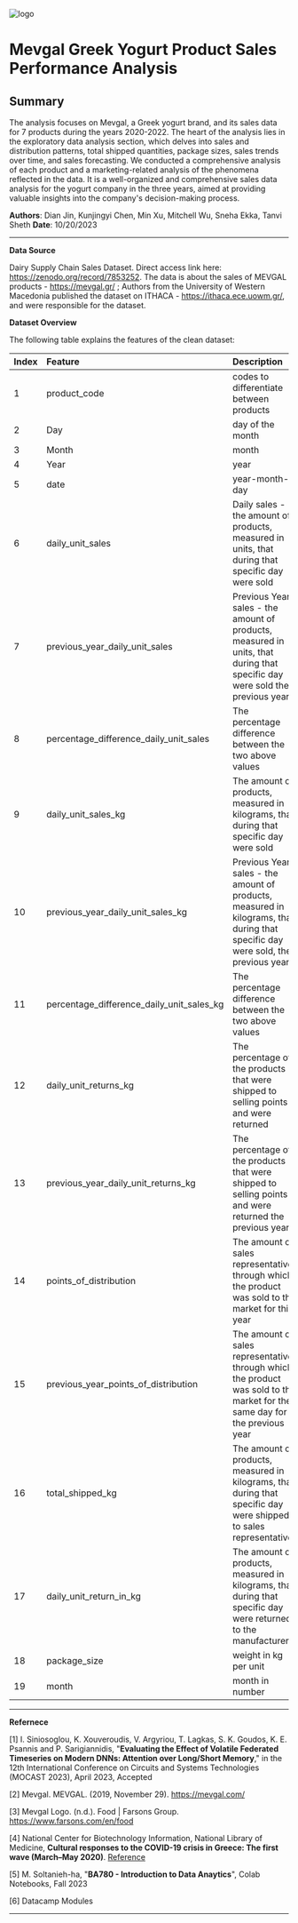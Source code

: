 ![logo](https://github.com/dianjin0407/Fall-2023-Coding/assets/144171842/f0a255f5-8acd-4c2a-99f6-16e93ff32492)

# Mevgal Greek Yogurt Product Sales Performance Analysis

## Summary

The analysis focuses on Mevgal, a Greek yogurt brand, and its sales data for 7 products during the years 2020-2022. The heart of the analysis lies in the exploratory data analysis section, which delves into sales and distribution patterns, total shipped quantities, package sizes, sales trends over time, and sales forecasting. We conducted a comprehensive analysis of each product and a marketing-related analysis of the phenomena reflected in the data. It is a well-organized and comprehensive sales data analysis for the yogurt company in the three years, aimed at providing valuable insights into the company's decision-making process.


**Authors**: Dian Jin, Kunjingyi Chen, Min Xu, Mitchell Wu, Sneha Ekka, Tanvi Sheth
**Date**: 10/20/2023


---

**Data Source**

Dairy Supply Chain Sales Dataset. Direct access link here: https://zenodo.org/record/7853252. The data is about the sales of MEVGAL products - https://mevgal.gr/ ; Authors from the University of Western Macedonia published the dataset on ITHACA - https://ithaca.ece.uowm.gr/, and were responsible for the dataset.

**Dataset Overview**

The following table explains the features of the clean dataset:

|Index| Feature           | Description | Unit |
|:----------------| :---------------- | :--------| :----: |
|1| product_code      | codes to differentiate between products    | / |
|2| Day               |  day of the month   | / |
|3| Month             |  month   | / |
|4| Year              |  year    | / |
|5| date             |  year-month-day   | / |
| 6| daily_unit_sales |  Daily sales - the amount of products, measured in units, that during that specific day were sold   | units |
| 7| previous_year_daily_unit_sales |  Previous Year's sales - the amount of products, measured in units, that during that specific day were sold the previous year  | units |
| 8| percentage_difference_daily_unit_sales |  The percentage difference between the two above values  | % |
| 9| daily_unit_sales_kg |  The amount of products, measured in kilograms, that during that specific day were sold  | kg |
| 10| previous_year_daily_unit_sales_kg | Previous Year's sales - the amount of products, measured in kilograms, that during that specific day were sold, the previous year | kg |
| 11|  percentage_difference_daily_unit_sales_kg | The percentage difference between the two above values | % |
| 12|  daily_unit_returns_kg | The percentage of the products that were shipped to selling points and were returned | %|
| 13| previous_year_daily_unit_returns_kg | The percentage of the products that were shipped to selling points and were returned the previous year | % |
| 14| points_of_distribution | The amount of sales representatives through which the product was sold to the market for this year | / |
| 15| previous_year_points_of_distribution | The amount of sales representatives through which the product was sold to the market for the same day for the previous year | / |
| 16| total_shipped_kg | The amount of products, measured in kilograms, that during that specific day were shipped to sales representatives | kg |
| 17| daily_unit_return_in_kg | The amount of products, measured in kilograms, that during that specific day were returned to the manufacturer | kg |
| 18| package_size | weight in kg per unit | kg |
| 19| month | month in number | / |

---
**Refernece**

[1] I. Siniosoglou, K. Xouveroudis, V. Argyriou, T. Lagkas, S. K. Goudos, K. E. Psannis and P. Sarigiannidis,  "**Evaluating the Effect of Volatile Federated Timeseries on Modern DNNs: Attention over Long/Short  Memory**," in the 12th International Conference on Circuits and Systems Technologies (MOCAST  2023), April 2023, Accepted

[2] Mevgal. MEVGAL. (2019, November 29). https://mevgal.com/

[3] Mevgal Logo. (n.d.). Food | Farsons Group. https://www.farsons.com/en/food

[4] National Center for Biotechnology Information, National Library of Medicine, **Cultural responses to the COVID-19 crisis in Greece: The first wave (March–May 2020)**. [Reference](https://www.ncbi.nlm.nih.gov/pmc/articles/PMC9845843/#:~:text=After%20September%20the%20situation%20worsened,7%2C000%20deaths%20in%20March%202021)

[5] M. Soltanieh-ha, "**BA780 - Introduction to Data Anaytics**", Colab Notebooks, Fall 2023

[6] Datacamp Modules

---

